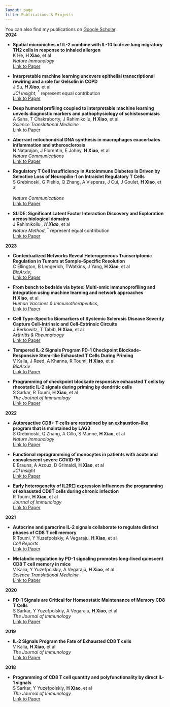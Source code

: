 ```yaml
---
layout: page
title: Publications & Projects
---
```

You can also find my publications on [Google Scholar](https://scholar.google.com/citations?user=O2h32WkAAAAJ&hl=en). <br>
**2024**
- **Spatial microniches of IL-2 combine with IL-10 to drive lung migratory TH2 cells in response to inhaled allergen** <br>
	K He, **H Xiao**,  et al <br>
  *Nature Immunology* <br>
  [Link to Paper](https://www.nature.com/articles/s41590-024-01986-8)
  

- **Interpretable machine learning uncovers epithelial transcriptional rewiring and a role for Gelsolin in COPD** <br>
  J Su<sup>*</sup>, <strong>H Xiao</strong><sup>*</sup>, et al<br>
  <em>JCI Insight</em>, <sup>*</sup> represent equal contribution <br>
  [Link to Paper](https://insight.jci.org/articles/view/180239)

- **Deep humoral profiling coupled to interpretable machine learning unveils diagnostic markers and pathophysiology of schistosomiasis** <br>
	A Saha, T Chakraborty, J Rahimikollu, **H Xiao**,  et al <br>
  *Science Translational Medicine* <br>
  [Link to Paper](https://www.science.org/doi/10.1126/scitranslmed.adk7832)

- **Aberrant mitochondrial DNA synthesis in macrophages exacerbates inflammation and atherosclerosis** <br>
	N Natarajan, J Florentin, E Johny, **H Xiao**,  et al <br>
  *Nature Communications* <br>
  [Link to Paper](https://www.nature.com/articles/s41467-024-51780-1)


- **Regulatory T Cell Insufficiency in Autoimmune Diabetes Is Driven by Selective Loss of Neuropilin-1 on Intraislet Regulatory T Cells** <br>
  S Grebinoski, G Pieklo, Q Zhang, A Visperas, J Cui, J Goulet, **H Xiao**, et al <br>   
  *Nature Communications* <br>
  [Link to Paper](https://journals.aai.org/jimmunol/article/213/6/779/267054/Regulatory-T-Cell-Insufficiency-in-Autoimmune)


- **SLIDE: Significant Latent Factor Interaction Discovery and Exploration across biological domains** <br>
	J Rahimikollu <sup>*</sup>, <strong>H Xiao</strong><sup>*</sup>,  et al <br>
  <em>Nature Method</em>, <sup>*</sup> represent equal contribution <br>
  [Link to Paper](https://www.nature.com/articles/s41592-024-02175-z)

**2023**
- **Contextualized Networks Reveal Heterogeneous Transcriptomic Regulation in Tumors at Sample-Specific Resolution** <br>
	C Ellington, B Lengerich, TWatkins, J Yang, **H Xiao**, et al <br>
  *BioArxiv*, <br>
  [Link to Paper](https://www.biorxiv.org/content/10.1101/2023.12.01.569658v1)

- **From bench to bedside via bytes: Multi-omic immunoprofiling and integration using machine learning and network approaches** <br>
	**H Xiao**, et al <br>
  *Human Vaccines & Immunotherapeutics*, <br>
  [Link to Paper](https://www.tandfonline.com/doi/full/10.1080/21645515.2023.2282803)

- **Cell Type–Specific Biomarkers of Systemic Sclerosis Disease Severity Capture Cell-Intrinsic and Cell-Extrinsic Circuits** <br>
	J Berkowitz, T Tabib, **H Xiao**, et al <br>
  *Arthritis & Rheumatoogy* <br>
  [Link to Paper](https://acrjournals.onlinelibrary.wiley.com/doi/full/10.1002/art.42536)

- **Tempered IL-2 Signals Program PD-1 Checkpoint Blockade-Responsive Stem-like Exhausted T Cells During Priming** <br>
	V Kalia, J Reed, A Khanna, R Toumi, **H Xiao**, et al <br>
  *BioArxiv* <br>
  [Link to Paper](https://www.biorxiv.org/content/10.1101/2023.05.25.541936v1)

- **Programming of checkpoint blockade responsive exhausted T cells by rheostatic IL-2 signals during priming by dendritic cells** <br>
	S Sarkar, R Toumi, **H Xiao**, et al <br>
  *The Joutnal of Immunology* <br>
  [Link to Paper](https://journals.aai.org/jimmunol/article/210/1_Supplement/83.16/264795/Programming-of-checkpoint-blockade-responsive)


**2022**
- **Autoreactive CD8+ T cells are restrained by an exhaustion-like program that is maintained by LAG3** <br>
	S Grebinoski, Q Zhang, A Cillo, S Manne, **H Xiao**, et al <br>
  *Nature Immunology* <br>
  [Link to Paper](https://www.nature.com/articles/s41590-022-01210-5)

- **Functional reprogramming of monocytes in patients with acute and convalescent severe COVID-19** <br>
E Brauns, A Azouz, D Grimaldi, **H Xiao**, et al <br>
*JCI Insight* <br>
[Link to Paper](https://insight.jci.org/articles/view/154183)

- **Early heterogeneity of IL2R□ expression influences the programming of exhausted CD8T cells during chronic infection** <br>
R Toumi, **H Xiao**, et al <br>
*Journal of Immunology* <br>
[Link to Paper](https://journals.aai.org/jimmunol/article/208/1_Supplement/182.30/237180/Early-heterogeneity-of-IL2R-expression-influences)

**2021**
- **Autocrine and paracrine IL-2 signals collaborate to regulate distinct phases of CD8 T cell memory** <br>
R Toumi, Y Yuzefpolskiy, A Vegaraju, **H Xiao**, et al <br>
*Cell Reports* <br>
[Link to Paper](https://www.cell.com/cell-reports/pdf/S2211-1247(22)00384-9.pdf)

- **Metabolic regulation by PD-1 signaling promotes long-lived quiescent CD8 T cell memory in mice** <br>
V Kalia, Y Yuzefpolskiy, A Vegaraju, **H Xiao**, et al <br>
*Science Translational Medicine* <br>
[Link to Paper](https://pubmed.ncbi.nlm.nih.gov/34644150/)

**2020**
- **PD-1 Signals are Critical for Homeostatic Maintenance of Memory CD8 T Cells** <br>
S Sarkar, Y Yuzefpolskiy, A Vegaraju, **H Xiao**, et al <br>
*The Journal of Immunology* <br>
[Link to Paper](https://journals.aai.org/jimmunol/article/204/1_Supplement/81.5/64465/)

**2019**
- **IL-2 Signals Program the Fate of Exhausted CD8 T cells** <br>
V Kalia, **H Xiao**, et al <br>
*The Journal of Immunology* <br>
[Link to Paper](https://journals.aai.org/jimmunol/article/202/1_Supplement/181.24/59486/IL-2-Signals-Program-the-Fate-of-Exhausted-CD8-T)

**2018**
- **Programming of CD8 T cell quantity and polyfunctionality by direct IL-1 signals** <br>
S Sarkar, Y Yuzefpolskiy, **H Xiao**, et al <br>
*The Journal of Immunology* <br>
[Link to Paper](https://journals.aai.org/jimmunol/article/201/12/3641/106873/Programming-of-CD8-T-Cell-Quantity-and)




